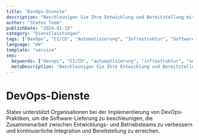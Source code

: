 ```yaml
---
title: "DevOps-Dienste"
description: "Beschleunigen Sie Ihre Entwicklung und Bereitstellung mit den DevOps-Diensten von Statex. Optimieren Sie Ihre Software-Lieferpipeline und verbessern Sie die betriebliche Effizienz."
author: "Statex Team"
publishDate: "2024-01-15"
category: "Dienstleistungen"
tags: ["DevOps", "CI/CD", "Automatisierung", "Infrastruktur", "Software-Lieferung"]
language: "de"
template: "service"
seo:
  keywords: ["devops", "CI/CD", "automatisierung", "infrastruktur", "software-lieferung", "bereitstellung"]
  metaDescription: "Beschleunigen Sie Ihre Entwicklung und Bereitstellung mit den DevOps-Diensten von Statex. Optimieren Sie Ihre Software-Lieferpipeline und verbessern Sie die betriebliche Effizienz."
---
```


# DevOps-Dienste

Statex unterstützt Organisationen bei der Implementierung von DevOps-Praktiken, um die Software-Lieferung zu beschleunigen, die Zusammenarbeit zwischen Entwicklungs- und Betriebsteams zu verbessern und kontinuierliche Integration und Bereitstellung zu erreichen. 